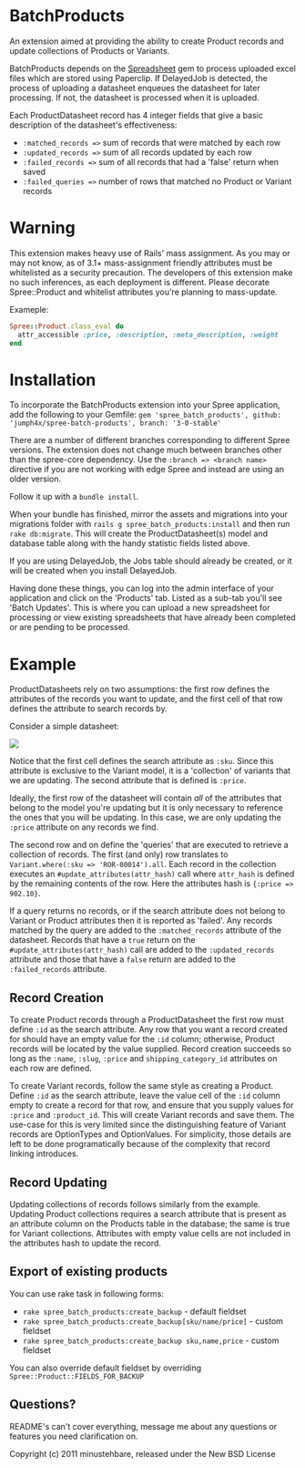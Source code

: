 BatchProducts
=============

An extension aimed at providing the ability to create Product records and update collections of Products or Variants.

BatchProducts depends on the [Spreadsheet](http://rubygems.org/gems/spreadsheet "Spreadsheet") gem to process uploaded excel files which are stored using Paperclip.  If DelayedJob is detected, the process of uploading a datasheet enqueues the datasheet for later processing.  If not, the datasheet is processed when it is uploaded.

Each ProductDatasheet record has 4 integer fields that give a basic description of the datasheet's effectiveness:

* `:matched_records =>` sum of records that were matched by each row
* `:updated_records =>` sum of all records updated by each row
* `:failed_records =>` sum of all records that had a 'false' return when saved
* `:failed_queries =>` number of rows that matched no Product or Variant records

Warning
=======

This extension makes heavy use of Rails' mass assignment. As you may or may not know, as of 3.1+ mass-assignment friendly attributes must be whitelisted as a security precaution. The developers of this extension make no such inferences, as each deployment is different. Please decorate Spree::Product and whitelist attributes you're planning to mass-update.

Exameple:
```ruby
Spree::Product.class_eval do
  attr_accessible :price, :description, :meta_description, :weight
end
```

Installation
============

To incorporate the BatchProducts extension into your Spree application, add the following to your Gemfile:
`gem 'spree_batch_products', github: 'jumph4x/spree-batch-products', branch: '3-0-stable'`


There are a number of different branches corresponding to different Spree versions.  The extension does not change much between branches other than the spree-core dependency.  Use the `:branch => <branch name>` directive if you are not working with edge Spree and instead are using an older version.

Follow it up with a `bundle install`.

When your bundle has finished, mirror the assets and migrations into your migrations folder with `rails g spree_batch_products:install` and then run `rake db:migrate`.  This will create the ProductDatasheet(s) model and database table along with the handy statistic fields listed above.

If you are using DelayedJob, the Jobs table should already be created, or it will be created when you install DelayedJob.

Having done these things, you can log into the admin interface of your application and click on the 'Products' tab.  Listed as a sub-tab you'll see 'Batch Updates'.  This is where you can upload a new spreadsheet for processing or view existing spreadsheets that have already been completed or are pending to be processed.

Example
=======

ProductDatasheets rely on two assumptions: the first row defines the attributes of the records you want to update, and the first cell of that row defines the attribute to search records by.

Consider a simple datasheet:

![](/jumph4x/spree-batch-products/raw/master/example/sample_spreadsheet.png)

Notice that the first cell defines the search attribute as `:sku`.  Since this attribute is exclusive to the Variant model, it is a 'collection' of variants that we are updating.  The second attribute that is defined is `:price`.  

Ideally, the first row of the datasheet will contain _all_ of the attributes that belong to the model you're updating but it is only necessary to reference the ones that you will be updating.  In this case, we are only updating the `:price` attribute on any records we find.

The second row and on define the 'queries' that are executed to retrieve a collection of records.  The first (and only) row translates to `Variant.where(:sku => 'ROR-00014').all`.  Each record in the collection executes an `#update_attributes(attr_hash)` call where `attr_hash` is defined by the remaining contents of the row.  Here the attributes hash is `{:price => 902.10}`.

If a query returns no records, or if the search attribute does not belong to Variant or Product attributes then it is reported as 'failed'.  Any records matched by the query are added to the `:matched_records` attribute of the datasheet.  Records that have a `true` return on the `#update_attributes(attr_hash)` call are added to the `:updated_records` attribute and those that have a `false` return are added to the `:failed_records` attribute.

Record Creation
---------------

To create Product records through a ProductDatasheet the first row must define `:id` as the search attribute.  Any row that you want a record created for should have an empty value for the `:id` column; otherwise, Product records will be located by the value supplied.  Record creation succeeds so long as the `:name`, `:slug`, `:price` and `shipping_category_id` attributes on each row are defined.

To create Variant records, follow the same style as creating a Product.  Define `:id` as the search attribute, leave the value cell of the `:id` column empty to create a record for that row, and ensure that you supply values for `:price` and `:product_id`.  This will create Variant records and save them.  The use-case for this is very limited since the distinguishing feature of Variant records are OptionTypes and OptionValues.  For simplicity, those details are left to be done programatically because of the complexity that record linking introduces.

Record Updating
---------------

Updating collections of records follows similarly from the example.  Updating Product collections requires a search attribute that is present as an attribute column on the Products table in the database; the same is true for Variant collections.  Attributes with empty value cells are not included in the attributes hash to update the record.

Export of existing products
---------------------------

You can use rake task in following forms:

* `rake spree_batch_products:create_backup` - default fieldset
* `rake spree_batch_products:create_backup[sku/name/price]` - custom fieldset
* `rake spree_batch_products:create_backup sku,name,price` - custom fieldset

You can also override default fieldset by overriding `Spree::Product::FIELDS_FOR_BACKUP`


Questions?
----------

README's can't cover everything, message me about any questions or features you need clarification on.

Copyright (c) 2011 minustehbare, released under the New BSD License
